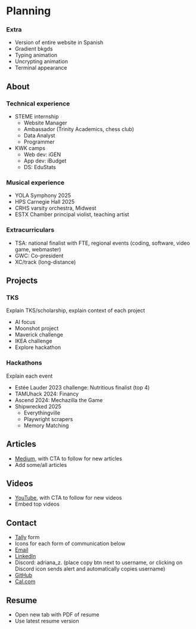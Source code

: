 # Planning

### Extra
- Version of entire website in Spanish
- Gradient bkgds
- Typing animation
- Uncrypting animation
- Terminal appearance

## About

### Technical experience
- STEME internship
    - Website Manager
    - Ambassador (Trinity Academics, chess club)
    - Data Analyst
    - Programmer
- KWK camps
    - Web dev: iGEN
    - App dev: iBudget
    - DS: EduStats

### Musical experience
- YOLA Symphony 2025
- HPS Carnegie Hall 2025
- CRHS varsity orchestra, Midwest
- ESTX Chamber principal violist, teaching artist

### Extracurriculars
- TSA: national finalist with FTE, regional events (coding, software, video game, webmaster)
- GWC: Co-president
- XC/track (long-distance)

## Projects

### TKS
Explain TKS/scholarship, explain context of each project
- AI focus
- Moonshot project
- Maverick challenge
- IKEA challenge
- Explore hackathon

### Hackathons
Explain each event
- Estée Lauder 2023 challenge: Nutritious finalist (top 4)
- TAMUhack 2024: Financy
- Ascend 2024: Mechazilla the Game
- Shipwrecked 2025
    - Everythingville
    - Playwright scrapers
    - Memory Matching

## Articles
- [Medium](https://medium.com/@aszm), with CTA to follow for new articles
- Add some/all articles

## Videos
- [YouTube](https://www.youtube.com/@aszm), with CTA to follow for new videos
- Embed top videos

## Contact
- [Tally](https://tally.so/r/w77pK2) form
- Icons for each form of communication below
- [Email](mailto:adrianasofia.zambrano@gmail.com)
- [LinkedIn](https://www.linkedin.com/in/adrianazambrano2009)
- Discord: adriana_z. (place copy btn next to username, or clicking on Discord icon sends alert and automatically copies username)
- [GitHub](https://github.com/aszm101)
- [Cal.com](https://cal.com/adriana-zambrano-pyke96)

## Resume
- Open new tab with PDF of resume
- Use latest resume version